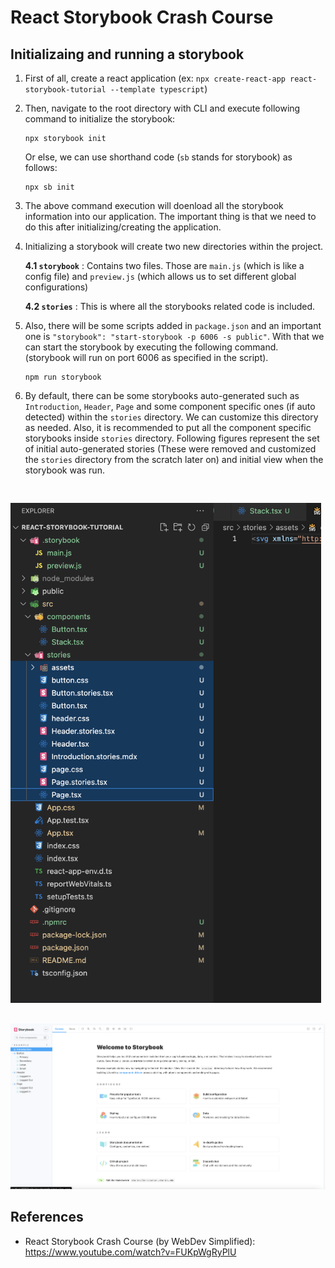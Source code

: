 # React Storybook Crash Course

## Initializaing and running a storybook

 
1.  First of all, create a react application (ex: `npx create-react-app react-storybook-tutorial --template typescript`)


2. Then, navigate to the root directory with CLI and execute following command to initialize the storybook:

    ```
    npx storybook init
    ```

    Or else, we can use shorthand code (`sb` stands for storybook) as follows:

    ```
    npx sb init
    ```


3. The above command execution will doenload all the storybook information into our application. The important thing is that we need to do this after initializing/creating the application.


4. Initializing a storybook will create two new directories within the project.
    
    **4.1 `storybook`** : Contains two files. Those are `main.js` (which is like a config file) and `preview.js` (which allows us to set different global configurations)

    **4.2 `stories`** : This is where all the storybooks related code is included.


5. Also, there will be some scripts added in `package.json` and an important one is `"storybook": "start-storybook -p 6006 -s public"`. With that we can start the storybook by executing the following command. (storybook will run on port 6006 as specified in the script).
    ```
    npm run storybook
    ```

6. By default, there can be some storybooks auto-generated such as `Introduction`, `Header`, `Page` and some component specific ones (if auto detected) within the `stories` directory. We can customize this directory as needed. Also, it is recommended to put all the component specific storybooks inside `stories` directory. Following figures represent the set of initial auto-generated stories (These were removed and customized the `stories` directory from the scratch later on) and initial view when the storybook was run.

<div>
    <img src="./public/images/react-storybook-initial-stage.png"
    style ="height:800px; margin-top:30px;">
    <img src="./public/images/storybook-initial-view.png"
    style =" margin-top:30px;">
</div>


## References

- React Storybook Crash Course (by WebDev Simplified): https://www.youtube.com/watch?v=FUKpWgRyPlU
